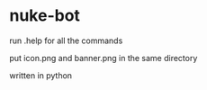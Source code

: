 # nuke-bot

run .help for all the commands

put icon.png and banner.png in the same directory

written in python
